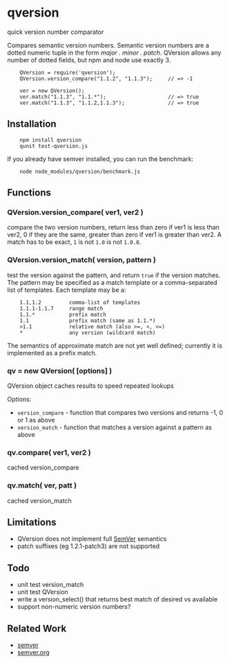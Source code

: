 qversion
========

quick version number comparator

Compares semantic version numbers.  Semantic version numbers are a dotted
numeric tuple in the form _major . minor . patch_.  QVersion allows any number
of dotted fields, but npm and node use exactly 3.

        QVersion = require('qversion');
        QVersion.version_compare("1.1.2", "1.1.3");     // => -1

        ver = new QVersion();
        ver.match("1.1.3", "1.1.*");                    // => true
        ver.match("1.1.3", "1.1.2,1.1.3");              // => true


## Installation

        npm install qversion
        qunit test-qversion.js

If you already have semver installed, you can run the benchmark:

        node node_modules/qversion/benchmark.js

## Functions

### QVersion.version_compare( ver1, ver2 )

compare the two version numbers, return less than zero if ver1 is less than
ver2, 0 if they are the same, greater than zero if ver1 is greater than ver2.
A match has to be exact, `1` is not `1.0` is not `1.0.0`.

### QVersion.version_match( version, pattern )

test the version against the pattern, and return `true` if the version
matches.  The pattern may be specified as a match template or a
comma-separated list of templates.  Each template may be a:

        1.1,1.2         comma-list of templates
        1.1.1-1.1.7     range match
        1.1.*           prefix match
        1.1             prefix match (same as 1.1.*)
        >1.1            relative match (also >=, <, <=)
        *               any version (wildcard match)

The semantics of approximate match are not yet well defined; currently it is
implemented as a prefix match.

### qv = new QVersion( [options] )

QVersion object caches results to speed repeated lookups

Options:

- `version_compare` - function that compares two versions and returns -1, 0 or 1 as above
- `version_match` - function that matches a version against a pattern as above

### qv.compare( ver1, ver2 )

cached version_compare

### qv.match( ver, patt )

cached version_match


## Limitations

- QVersion does not implement full [SemVer](http://semver.org) semantics
- patch suffixes (eg 1.2.1-patch3) are not supported

## Todo

- unit test version_match
- unit test QVersion
- write a version_select() that returns best match of desired vs available
- support non-numeric version numbers?

## Related Work

- [semver](https://npmjs.org/package/semver)
- [semver.org](http://semver.org)
